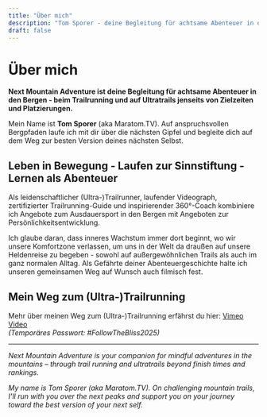 ```yaml
---
title: "Über mich"
description: "Tom Sporer - deine Begleitung für achtsame Abenteuer in den Bergen"
draft: false
---
```


# Über mich

**Next Mountain Adventure ist deine Begleitung für achtsame Abenteuer in den Bergen - beim Trailrunning und auf Ultratrails jenseits von Zielzeiten und Platzierungen.**

Mein Name ist **Tom Sporer** (aka Maratom.TV). Auf anspruchsvollen Bergpfaden laufe ich mit dir über die nächsten Gipfel und begleite dich auf dem Weg zur besten Version deines nächsten Selbst.

## Leben in Bewegung - Laufen zur Sinnstiftung - Lernen als Abenteuer

Als leidenschaftlicher (Ultra-)Trailrunner, laufender Videograph, zertifizierter Trailrunning-Guide und inspirierender 360°-Coach kombiniere ich Angebote zum Ausdauersport in den Bergen mit Angeboten zur Persönlichkeitsentwicklung. 

Ich glaube daran, dass inneres Wachstum immer dort beginnt, wo wir unsere Komfortzone verlassen, um uns in der Welt da draußen auf unsere Heldenreise zu begeben - sowohl auf außergewöhnlichen Trails als auch im ganz normalen Alltag. Als Gefährte deiner Abenteuergeschichte halte ich unseren gemeinsamen Weg auf Wunsch auch filmisch fest.

## Mein Weg zum (Ultra-)Trailrunning

Mehr über meinen Weg zum (Ultra-)Trailrunning erfährst du hier:
[Vimeo Video](https://vimeo.com/1099446187?p=0s)  
*(Temporäres Passwort: #FollowTheBliss2025)*

---

*Next Mountain Adventure is your companion for mindful adventures in the mountains – through trail running and ultratrails beyond finish times and rankings.*

*My name is Tom Sporer (aka Maratom.TV). On challenging mountain trails, I'll run with you over the next peaks and support you on your journey toward the best version of your next self.*
